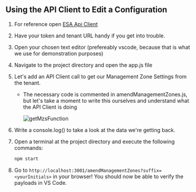 ## Using the API Client to Edit a Configuration

1. For reference open <a href="https://www.npmjs.com/package/@dt-esa/dynatrace-api-client" target="_blank">ESA Api Client</a>

2. Have your token and tenant URL handy if you get into trouble.

3. Open your chosen text editor (prefereably vscode, because that is what we use for demonstration purposes)

4. Navigate to the project directory and open the app.js file

5. Let's add an API Client call to get our Management Zone Settings from the tenant.

   * The necessary code is commented in amendManagementZones.js, but let's take a moment to write this ourselves and understand what the API Client is doing

       ![getMzsFunction](../../assets/images/getManagmentZonesFunction.png)

6. Write a console.log() to take a look at the data we're getting back.

7. Open a terminal at the project directory and execute the following commands:

   ```bash
   npm start
   ```

8. Go to `http://localhost:3001/amendManagementZones?suffix=<yourInitials>` in your browser! You should now be able to verify the payloads in VS Code.